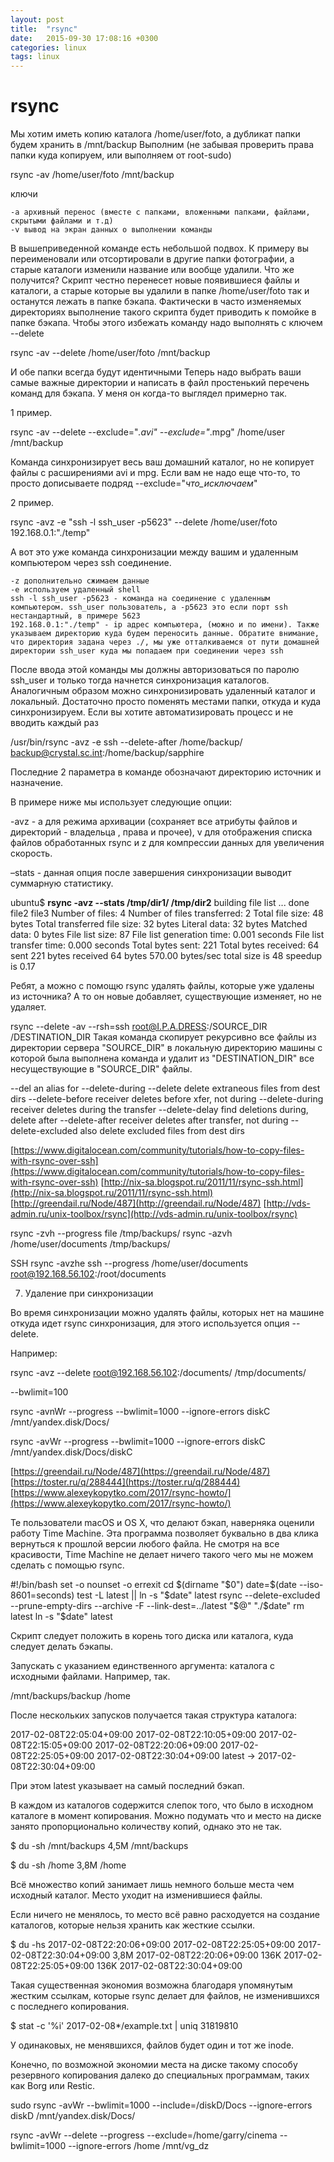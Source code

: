 ```yaml
---
layout: post
title:  "rsync"
date:   2015-09-30 17:08:16 +0300
categories: linux
tags: linux
---
```


# rsync
Мы хотим иметь копию каталога /home/user/foto, а дубликат папки будем хранить в /mnt/backup Выполним (не забывая проверить права папки куда копируем, или выполняем от root-sudo)


rsync -av  /home/user/foto /mnt/backup

ключи

    -a архивный перенос (вместе с папками, вложенными папками, файлами, скрытыми файлами и т.д)
    -v вывод на экран данных о выполнении команды





В вышеприведенной команде есть небольшой подвох. К примеру вы переименовали или отсортировали в другие папки фотографии, 
а старые каталоги изменили название или вообще удалили. Что же получится? Скрипт честно перенесет новые появившиеся файлы и каталоги,
 а старые которые вы удалили в папке /home/user/foto так и останутся лежать в папке бэкапа.
 Фактически в часто изменяемых директориях выполнение такого скрипта будет приводить к помойке в папке бэкапа. Чтобы этого избежать команду надо выполнять с ключем --delete


rsync -av  --delete /home/user/foto /mnt/backup

И обе папки всегда будут идентичными
Теперь надо выбрать ваши самые важные директории и написать в файл простенький перечень команд для бэкапа. У меня он когда-то выглядел примерно так.


1 пример.


rsync -av --delete --exclude="*.avi" --exclude="*.mpg" /home/user /mnt/backup

Команда синхронизирует весь ваш домашний каталог, но не копирует файлы с расширениями avi и mpg. Если вам не надо еще что-то, то просто дописываете подряд --exclude="_что_исключаем_"

2 пример.


rsync -avz -e "ssh -l ssh_user -p5623" --delete /home/user/foto 192.168.0.1:"./temp"

А вот это уже команда синхронизации между вашим и удаленным компьютером через ssh соединение.

    -z дополнительно сжимаем данные
    -e используем удаленный shell
    ssh -l ssh_user -p5623 - команда на соединение с удаленным компьютером. ssh_user пользователь, а -p5623 это если порт ssh нестандартный, в примере 5623
    192.168.0.1:"./temp" - ip адрес компьютера, (можно и по имени). Также указываем директорию куда будем переносить данные. Обратите внимание, что директория задана через ./, мы уже отталкиваемся от пути домашней директории ssh_user куда мы попадаем при соединении через ssh

После ввода этой команды мы должны авторизоваться по паролю ssh_user и только тогда начнется синхронизация каталогов. Аналогичным образом можно синхронизировать удаленный каталог и локальный. Достаточно просто поменять местами папки, откуда и куда синхронизируем.
Если вы хотите автоматизировать процесс и не вводить каждый раз 





/usr/bin/rsync -avz -e ssh --delete-after /home/backup/  backup@crystal.sc.int:/home/backup/sapphire






Последние 2 параметра в команде обозначают директорию источник и назначение.

В примере ниже мы использует следующие опции:

-avz - a для режима архивации (сохраняет все атрибуты файлов и директорий - владельца , права и прочее), v для отображения списка файлов обработанных rsync и  z для компрессии данных для увеличения скорость.

–stats - данная опция после завершения синхронизации выводит суммарную статистику.

ubuntu$ <strong>rsync -avz --stats  /tmp/dir1/ /tmp/dir2</strong>
building file list ... done
file2
file3
Number of files: 4
Number of files transferred: 2
Total file size: 48 bytes
Total transferred file size: 32 bytes
Literal data: 32 bytes
Matched data: 0 bytes
File list size: 87
File list generation time: 0.001 seconds
File list transfer time: 0.000 seconds
Total bytes sent: 221
Total bytes received: 64
sent 221 bytes  received 64 bytes  570.00 bytes/sec
total size is 48  speedup is 0.17



Ребят, а можно с помощю rsync удалять файлы, которые уже удалены из источника?
А то он новые добавляет, существующие изменяет, но не удаляет. 

rsync --delete -av --rsh=ssh root@I.P.A.DRESS:/SOURCE_DIR /DESTINATION_DIR
Такая команда скопирует рекурсивно все файлы из директории сервера "SOURCE_DIR" в локальную директорию машины с которой была выполнена команда и удалит из "DESTINATION_DIR" все несуществующие в "SOURCE_DIR" файлы. 

 --del                   an alias for --delete-during
            --delete                delete extraneous files from dest dirs
            --delete-before         receiver deletes before xfer, not during
            --delete-during         receiver deletes during the transfer
            --delete-delay          find deletions during, delete after
            --delete-after          receiver deletes after transfer, not during
            --delete-excluded       also delete excluded files from dest dirs



[https://www.digitalocean.com/community/tutorials/how-to-copy-files-with-rsync-over-ssh](https://www.digitalocean.com/community/tutorials/how-to-copy-files-with-rsync-over-ssh)
[http://nix-sa.blogspot.ru/2011/11/rsync-ssh.html](http://nix-sa.blogspot.ru/2011/11/rsync-ssh.html)
[http://greendail.ru/Node/487](http://greendail.ru/Node/487)
[http://vds-admin.ru/unix-toolbox/rsync](http://vds-admin.ru/unix-toolbox/rsync)



rsync -zvh --progress file /tmp/backups/
rsync -azvh /home/user/documents /tmp/backups/


SSH
 rsync -avzhe ssh --progress /home/user/documents root@192.168.56.102:/root/documents
 
 7. Удаление при синхронизации

Во время синхронизации можно удалять файлы, которых нет на машине откуда идет rsync синхронизация, для этого используется опция --delete.

Например:

rsync -avz --delete root@192.168.56.102:/documents/ /tmp/documents/



--bwlimit=100



rsync -avnWr --progress --bwlimit=1000 --ignore-errors diskC /mnt/yandex.disk/Docs/


rsync -avWr --progress --bwlimit=1000 --ignore-errors diskC /mnt/yandex.disk/Docs/diskC







[https://greendail.ru/Node/487](https://greendail.ru/Node/487)
[https://toster.ru/q/288444](https://toster.ru/q/288444)
[https://www.alexeykopytko.com/2017/rsync-howto/](https://www.alexeykopytko.com/2017/rsync-howto/)
















Те пользователи macOS и OS X, что делают бэкап, наверняка оценили работу Time Machine. Эта программа позволяет буквально в два клика вернуться к прошлой версии любого файла. Не смотря на все красивости, Time Machine не делает ничего такого чего мы не можем сделать с помощью rsync.

#!/bin/bash
set -o nounset -o errexit
cd $(dirname "$0")
date=$(date --iso-8601=seconds)
test -L latest || ln -s "$date" latest
rsync --delete-excluded --prune-empty-dirs --archive -F --link-dest=../latest "$@" "./$date"
rm latest
ln -s "$date" latest

Скрипт следует положить в корень того диска или каталога, куда следует делать бэкапы.

Запускать с указанием единственного аргумента: каталога с исходными файлами. Например, так.

/mnt/backups/backup /home

После нескольких запусков получается такая структура каталога:

2017-02-08T22:05:04+09:00
2017-02-08T22:10:05+09:00
2017-02-08T22:15:05+09:00
2017-02-08T22:20:06+09:00
2017-02-08T22:25:05+09:00
2017-02-08T22:30:04+09:00
latest -> 2017-02-08T22:30:04+09:00

При этом latest указывает на самый последний бэкап.

В каждом из каталогов содержится слепок того, что было в исходном каталоге в момент копирования. Можно подумать что и место на диске занято пропорционально количеству копий, однако это не так.

$ du -sh /mnt/backups
4,5M    /mnt/backups

$ du -sh /home
3,8M    /home

Всё множество копий занимает лишь немного больше места чем исходный каталог. Место уходит на изменившиеся файлы.

Если ничего не менялось, то место всё равно расходуется на создание каталогов, которые нельзя хранить как жесткие ссылки.

$ du -hs 2017-02-08T22:20:06+09:00 2017-02-08T22:25:05+09:00 2017-02-08T22:30:04+09:00
3,8M    2017-02-08T22:20:06+09:00
136K    2017-02-08T22:25:05+09:00
136K    2017-02-08T22:30:04+09:00

Такая существенная экономия возможна благодаря упомянутым жестким ссылкам, которые rsync делает для файлов, не изменившихся с последнего копирования.

$ stat -c '%i' 2017-02-08*/example.txt | uniq
31819810

У одинаковых, не менявшихся, файлов будет один и тот же inode.

Конечно, по возможной экономии места на диске такому способу резервного копирования далеко до специальных программам, таких как Borg или Restic.











 sudo rsync -avWr --bwlimit=1000 --include=/diskD/Docs --ignore-errors diskD /mnt/yandex.disk/Docs/

 
 rsync -avWr --delete --progress --exclude=/home/garry/cinema --bwlimit=1000 --ignore-errors /home /mnt/vg_dz
